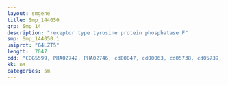 ```yaml
---
layout: smgene
title: Smp_144050
grp: Smp_14
description: "receptor type tyrosine protein phosphatase F"
smp: Smp_144050.1
uniprot: "G4LZT5"
length:  7047
cdd: "COG5599, PHA02742, PHA02746, cd00047, cd00063, cd05738, cd05739, cd07693, cl11960, cl21483, cl21522, pfam00041, pfam00102, pfam07679, pfam13895, pfam13927, pfam14566, smart00012, smart00060, smart00194, smart00404, smart00408, smart00409"
kk: ns
categories: sm
---
```

